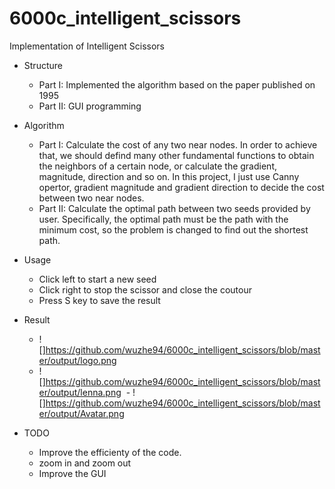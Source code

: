 # 6000c_intelligent_scissors
Implementation of Intelligent Scissors

- Structure
  - Part I: Implemented the algorithm based on the paper published on 1995
  - Part II: GUI programming

- Algorithm
  - Part I: Calculate the cost of any two near nodes. In order to achieve that, we should defind many other fundamental functions to obtain the neighbors of a certain node, or calculate the gradient, magnitude, direction and so on. In this project, I just use Canny opertor, gradient magnitude and gradient direction to decide the cost between two near nodes.
  - Part II: Calculate the optimal path between two seeds provided by user. Specifically, the optimal path must be the path with the minimum cost, so the problem is changed to find out the shortest path.

- Usage
  - Click left to start a new seed
  - Click right to stop the scissor and close the coutour
  - Press S key to save the result

- Result
  - ![]https://github.com/wuzhe94/6000c_intelligent_scissors/blob/master/output/logo.png
  - ![]https://github.com/wuzhe94/6000c_intelligent_scissors/blob/master/output/lenna.png
  - ![]https://github.com/wuzhe94/6000c_intelligent_scissors/blob/master/output/Avatar.png

- TODO
  - Improve the efficienty of the code.
  - zoom in and zoom out
  - Improve the GUI
